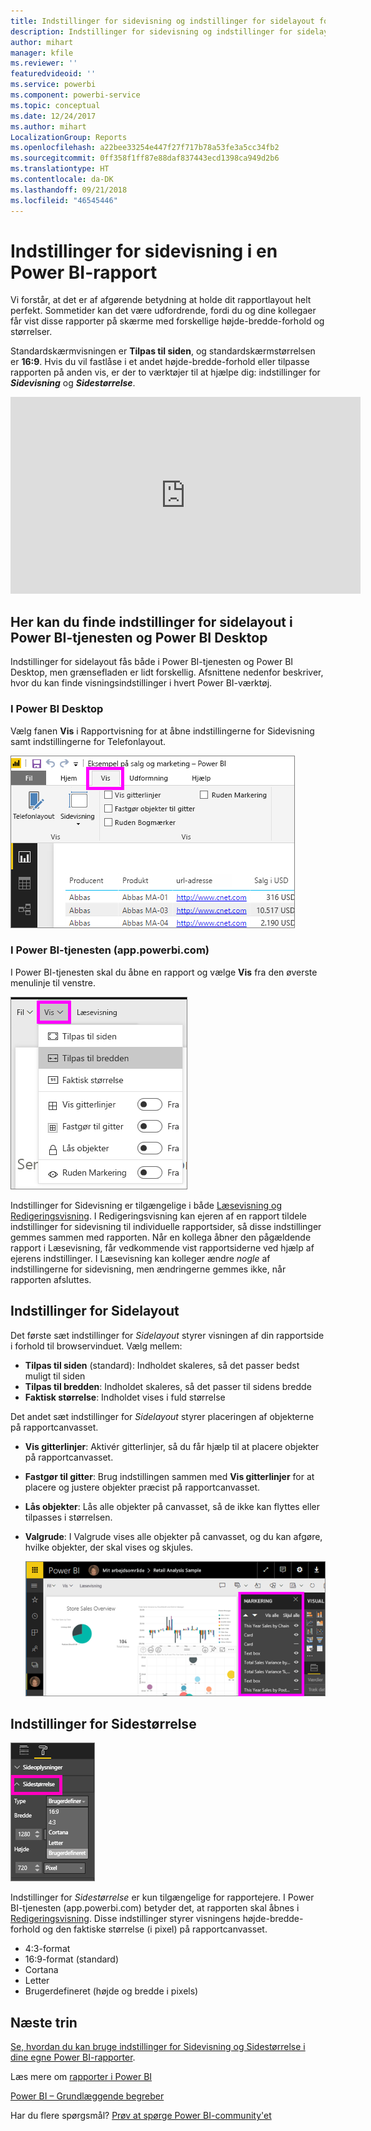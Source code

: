 ```yaml
---
title: Indstillinger for sidevisning og indstillinger for sidelayout for en rapport
description: Indstillinger for sidevisning og indstillinger for sidelayout for en rapport
author: mihart
manager: kfile
ms.reviewer: ''
featuredvideoid: ''
ms.service: powerbi
ms.component: powerbi-service
ms.topic: conceptual
ms.date: 12/24/2017
ms.author: mihart
LocalizationGroup: Reports
ms.openlocfilehash: a22bee33254e447f27f717b78a53fe3a5cc34fb2
ms.sourcegitcommit: 0ff358f1ff87e88daf837443ecd1398ca949d2b6
ms.translationtype: HT
ms.contentlocale: da-DK
ms.lasthandoff: 09/21/2018
ms.locfileid: "46545446"
---
```

# <a name="page-display-settings-in-a-power-bi-report"></a>Indstillinger for sidevisning i en Power BI-rapport
Vi forstår, at det er af afgørende betydning at holde dit rapportlayout helt perfekt. Sommetider kan det være udfordrende, fordi du og dine kollegaer får vist disse rapporter på skærme med forskellige højde-bredde-forhold og størrelser. 

Standardskærmvisningen er **Tilpas til siden**, og standardskærmstørrelsen er **16:9**. Hvis du vil fastlåse i et andet højde-bredde-forhold eller tilpasse rapporten på anden vis, er der to værktøjer til at hjælpe dig: indstillinger for ***Sidevisning*** og ***Sidestørrelse***.

<iframe width="560" height="315" src="https://www.youtube.com/embed/5tg-OXzxe2g" frameborder="0" allowfullscreen></iframe>


## <a name="where-to-find-page-view-settings-in-power-bi-service-and-power-bi-desktop"></a>Her kan du finde indstillinger for sidelayout i Power BI-tjenesten og Power BI Desktop
Indstillinger for sidelayout fås både i Power BI-tjenesten og Power BI Desktop, men grænsefladen er lidt forskellig. Afsnittene nedenfor beskriver, hvor du kan finde visningsindstillinger i hvert Power BI-værktøj.

### <a name="in-power-bi-desktop"></a>I Power BI Desktop
Vælg fanen **Vis** i Rapportvisning for at åbne indstillingerne for Sidevisning samt indstillingerne for Telefonlayout.

  ![valgrude](media/power-bi-report-display-settings/power-bi-desktop-view-settings.png)

### <a name="in-power-bi-service-apppowerbicom"></a>I Power BI-tjenesten (app.powerbi.com)
I Power BI-tjenesten skal du åbne en rapport og vælge **Vis** fra den øverste menulinje til venstre.

![](media/power-bi-report-display-settings/power-bi-change-page-view.png)

Indstillinger for Sidevisning er tilgængelige i både [Læsevisning og Redigeringsvisning](consumer/end-user-reading-view.md). I Redigeringsvisning kan ejeren af en rapport tildele indstillinger for sidevisning til individuelle rapportsider, så disse indstillinger gemmes sammen med rapporten. Når en kollega åbner den pågældende rapport i Læsevisning, får vedkommende vist rapportsiderne ved hjælp af ejerens indstillinger.  I Læsevisning kan kolleger ændre *nogle* af indstillingerne for sidevisning, men ændringerne gemmes ikke, når rapporten afsluttes.

##    <a name="page-view-settings"></a>Indstillinger for Sidelayout
Det første sæt indstillinger for *Sidelayout* styrer visningen af din rapportside i forhold til browservinduet.  Vælg mellem:

* **Tilpas til siden** (standard): Indholdet skaleres, så det passer bedst muligt til siden
* **Tilpas til bredden**: Indholdet skaleres, så det passer til sidens bredde
* **Faktisk størrelse**: Indholdet vises i fuld størrelse

Det andet sæt indstillinger for *Sidelayout* styrer placeringen af objekterne på rapportcanvasset.

* **Vis gitterlinjer**: Aktivér gitterlinjer, så du får hjælp til at placere objekter på rapportcanvasset.
* **Fastgør til gitter**: Brug indstillingen sammen med **Vis gitterlinjer** for at placere og justere objekter præcist på rapportcanvasset. 
* **Lås objekter**: Lås alle objekter på canvasset, så de ikke kan flyttes eller tilpasses i størrelsen.
* **Valgrude**: I Valgrude vises alle objekter på canvasset, og du kan afgøre, hvilke objekter, der skal vises og skjules.

    ![valgrude](media/power-bi-report-display-settings/power-bi-selection-pane.png)



## <a name="page-size-settings"></a>Indstillinger for Sidestørrelse
![](media/power-bi-report-display-settings/power-bi--page-size.png)

Indstillinger for *Sidestørrelse* er kun tilgængelige for rapportejere. I Power BI-tjenesten (app.powerbi.com) betyder det, at rapporten skal åbnes i [Redigeringsvisning](consumer/end-user-reading-view.md). Disse indstillinger styrer visningens højde-bredde-forhold og den faktiske størrelse (i pixel) på rapportcanvasset.   

* 4:3-format
* 16:9-format (standard)
* Cortana
* Letter
* Brugerdefineret (højde og bredde i pixels)

## <a name="next-steps"></a>Næste trin
[Se, hvordan du kan bruge indstillinger for Sidevisning og Sidestørrelse i dine egne Power BI-rapporter](consumer/end-user-report-view.md).

Læs mere om [rapporter i Power BI](consumer/end-user-reports.md)

[Power BI – Grundlæggende begreber](consumer/end-user-basic-concepts.md)

Har du flere spørgsmål? [Prøv at spørge Power BI-community'et](http://community.powerbi.com/)

